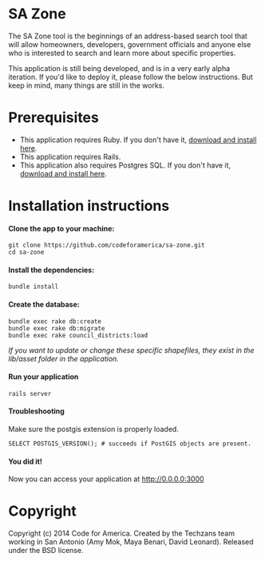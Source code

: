 # SA Zone

The SA Zone tool is the beginnings of an address-based search tool that will allow homeowners, developers, government officials and anyone else who is interested to search and learn more about specific properties. 

This application is still being developed, and is in a very early alpha iteration. If you'd like to deploy it, please follow the below instructions. But keep in mind, many things are still in the works.

# Prerequisites 

* This application requires Ruby. If you don't have it, [download and install here](https://www.ruby-lang.org/en/installation/).
* This application requires Rails.
* This application also requires Postgres SQL. If you don't have it, [download and install here](http://postgresapp.com/).

# Installation instructions

#### Clone the app to your machine:

    git clone https://github.com/codeforamerica/sa-zone.git
    cd sa-zone

#### Install the dependencies:

    bundle install

#### Create the database:

    bundle exec rake db:create
    bundle exec rake db:migrate
    bundle exec rake council_districts:load

*If you want to update or change these specific shapefiles, they exist in the lib/asset folder in the application.*

#### Run your application

    rails server

#### Troubleshooting

Make sure the postgis extension is properly loaded.

    SELECT POSTGIS_VERSION(); # succeeds if PostGIS objects are present.

#### You did it!

Now you can access your application at http://0.0.0.0:3000

# Copyright

Copyright (c) 2014 Code for America. Created by the Techzans team working in San Antonio (Amy Mok, Maya Benari, David Leonard). Released under the BSD license.
